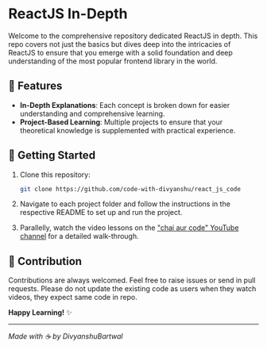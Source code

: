 # ReactJS In-Depth

Welcome to the comprehensive repository dedicated ReactJS in depth. This repo covers not just the basics but dives deep into the intricacies of ReactJS to ensure that you emerge with a solid foundation and deep understanding of the most popular frontend library in the world.

## 🌟 Features

- **In-Depth Explanations**: Each concept is broken down for easier understanding and comprehensive learning.
- **Project-Based Learning**: Multiple projects to ensure that your theoretical knowledge is supplemented with practical experience.

## 🚀 Getting Started

1. Clone this repository:

   ```bash
   git clone https://github.com/code-with-divyanshu/react_js_code
   ```

2. Navigate to each project folder and follow the instructions in the respective README to set up and run the project.

3. Parallelly, watch the video lessons on the ["chai aur code" YouTube channel](https://www.youtube.com/channel/UCNQ6FEtztATuaVhZKCY28Yw) for a detailed walk-through.

## 💼 Contribution

Contributions are always welcomed. Feel free to raise issues or send in pull requests. Please do not update the existing code as users when they watch videos, they expect same code in repo.

**Happy Learning!** ✨

---

_Made with ☕️ by DivyanshuBartwal_
